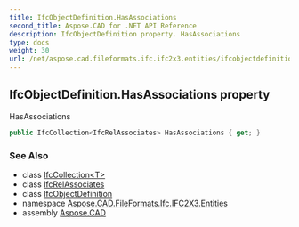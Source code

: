 ```yaml
---
title: IfcObjectDefinition.HasAssociations
second_title: Aspose.CAD for .NET API Reference
description: IfcObjectDefinition property. HasAssociations
type: docs
weight: 30
url: /net/aspose.cad.fileformats.ifc.ifc2x3.entities/ifcobjectdefinition/hasassociations/
---
```

## IfcObjectDefinition.HasAssociations property

HasAssociations

```csharp
public IfcCollection<IfcRelAssociates> HasAssociations { get; }
```

### See Also

* class [IfcCollection&lt;T&gt;](../../../aspose.cad.fileformats.ifc/ifccollection-1/)
* class [IfcRelAssociates](../../ifcrelassociates/)
* class [IfcObjectDefinition](../)
* namespace [Aspose.CAD.FileFormats.Ifc.IFC2X3.Entities](../../ifcobjectdefinition/)
* assembly [Aspose.CAD](../../../)


